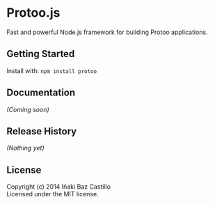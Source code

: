 # Protoo.js

Fast and powerful Node.js framework for building Protoo applications.

## Getting Started
Install with: `npm install protoo`

## Documentation
_(Coming soon)_

## Release History
_(Nothing yet)_

## License
Copyright (c) 2014 Iñaki Baz Castillo  
Licensed under the MIT license.
